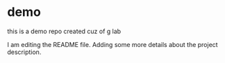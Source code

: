 # demo
this is a demo repo created cuz of g lab

I am editing the README file. Adding some more details about the project description.
